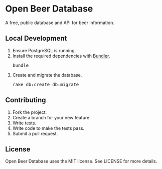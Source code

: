 # Open Beer Database

A free, public database and API for beer information.

## Local Development

1. Ensure PostgreSQL is running.
2. Install the required dependencies with [Bundler](http://gembundler.com).
   <pre>
   bundle
   </pre>
3. Create and migrate the database.
   <pre>
   rake db:create db:migrate
   </pre>

## Contributing

1. Fork the project.
2. Create a branch for your new feature.
3. Write tests.
4. Write code to make the tests pass.
5. Submit a pull request.

## License

Open Beer Database uses the MIT license. See LICENSE for more details.
